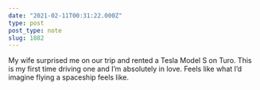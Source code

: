 ```yaml
---
date: "2021-02-11T00:31:22.000Z"
type: post 
post_type: note
slug: 1882
---
```

My wife surprised me on our trip and rented a Tesla Model S on Turo.  This is my first time driving one and I’m absolutely in love. Feels like what I’d imagine flying a spaceship feels like. 
